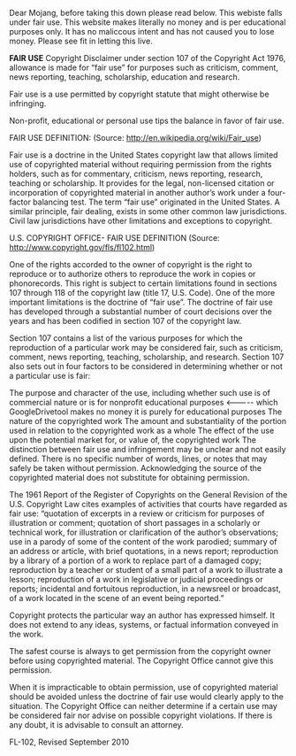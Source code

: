 Dear Mojang, before taking this down please read below. This webiste falls under fair use. This website makes literally no money and is per educational purposes only. It has no maliccous intent and has not caused you to lose money. Please see fit in letting this live.

**FAIR USE**
Copyright Disclaimer under section 107 of the Copyright Act 1976, allowance is made for “fair use” for purposes such as criticism, comment, news reporting, teaching, scholarship, education and research.

Fair use is a use permitted by copyright statute that might otherwise be infringing.

Non-profit, educational or personal use tips the balance in favor of fair use.

FAIR USE DEFINITION:
(Source: http://en.wikipedia.org/wiki/Fair_use)

Fair use is a doctrine in the United States copyright law that allows limited use of copyrighted material without requiring permission from the rights holders, such as for commentary, criticism, news reporting, research, teaching or scholarship.  It provides for the legal, non-licensed citation or incorporation of copyrighted material in another author’s work under a four-factor balancing test.  The term “fair use” originated in the United States.  A similar principle, fair dealing, exists in some other common law jurisdictions.  Civil law jurisdictions have other limitations and exceptions to copyright.

U.S. COPYRIGHT OFFICE- FAIR USE DEFINITION
(Source: http://www.copyright.gov/fls/fl102.html)

One of the rights accorded to the owner of copyright is the right to reproduce or to authorize others to reproduce the work in copies or phonorecords.  This right is subject to certain limitations found in sections 107 through 118 of the copyright law (title 17, U.S. Code).  One of the more important limitations is the doctrine of “fair use”.  The doctrine of fair use has developed through a substantial number of court decisions over the years and has been codified in section 107 of the copyright law.

Section 107 contains a list of the various purposes for which the reproduction of a particular work may be considered fair, such as criticism, comment, news reporting, teaching, scholarship, and research.  Section 107 also sets out in four factors to be considered in determining whether or not a particular use is fair: 

The purpose and character of the use, including whether such use is of commercial nature or is for nonprofit educational purposes <----- which GoogleDrivetool makes no money it is purely for educational purposes
The nature of the copyrighted work
The amount and substantiality of the portion used in relation to the copyrighted work as a whole
The effect of the use upon the potential market for, or value of, the copyrighted work
The distinction between fair use and infringement may be unclear and not easily defined. There is no specific number of words, lines, or notes that may safely be taken without permission. Acknowledging the source of the copyrighted material does not substitute for obtaining permission.

The 1961 Report of the Register of Copyrights on the General Revision of the U.S. Copyright Law cites examples of activities that courts have regarded as fair use: “quotation of excerpts in a review or criticism for purposes of illustration or comment; quotation of short passages in a scholarly or technical work, for illustration or clarification of the author’s observations; use in a parody of some of the content of the work parodied; summary of an address or article, with brief quotations, in a news report; reproduction by a library of a portion of a work to replace part of a damaged copy; reproduction by a teacher or student of a small part of a work to illustrate a lesson; reproduction of a work in legislative or judicial proceedings or reports; incidental and fortuitous reproduction, in a newsreel or broadcast, of a work located in the scene of an event being reported.”

Copyright protects the particular way an author has expressed himself. It does not extend to any ideas, systems, or factual information conveyed in the work.

The safest course is always to get permission from the copyright owner before using copyrighted material. The Copyright Office cannot give this permission.

When it is impracticable to obtain permission, use of copyrighted material should be avoided unless the doctrine of fair use would clearly apply to the situation. The Copyright Office can neither determine if a certain use may be considered fair nor advise on possible copyright violations. If there is any doubt, it is advisable to consult an attorney.

FL-102, Revised September 2010
